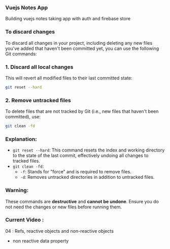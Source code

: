 ### Vuejs Notes App

Building vuejs notes taking app with auth and firebase store

### To discard changes

To discard all changes in your project, including deleting any new files you've added that haven't been committed yet,
you can use the following Git commands:

### 1. **Discard all local changes**

This will revert all modified files to their last committed state:

   ```bash
   git reset --hard
   ```

### 2. **Remove untracked files**

To delete files that are not tracked by Git (i.e., new files that haven't been committed), use:

   ```bash
   git clean -fd
   ```

### Explanation:

- `git reset --hard`: This command resets the index and working directory to the state of the last commit, effectively
  undoing all changes to tracked files.
- `git clean -fd`:
    - `-f`: Stands for "force" and is required to remove files.
    - `-d`: Removes untracked directories in addition to untracked files.

### **Warning:**

These commands are **destructive** and **cannot be undone**. Ensure you do not need the changes or new files before
running them.

### Current Video :

04 : Refs, reactive objects and non-reactive objects

- non reactive data property

